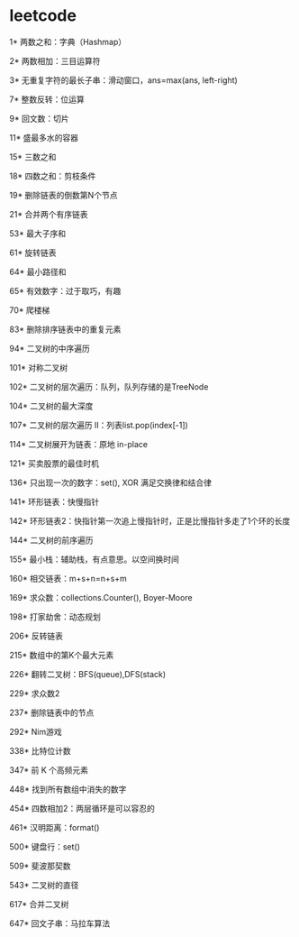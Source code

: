 # leetcode
1* 两数之和：字典（Hashmap）

2* 两数相加：三目运算符

3* 无重复字符的最长子串：滑动窗口，ans=max(ans, left-right)

7* 整数反转：位运算

9* 回文数：切片

11* 盛最多水的容器

15* 三数之和

18* 四数之和：剪枝条件

19* 删除链表的倒数第N个节点

21* 合并两个有序链表

53* 最大子序和

61* 旋转链表

64* 最小路径和

65* 有效数字：过于取巧，有趣

70* 爬楼梯

83* 删除排序链表中的重复元素

94* 二叉树的中序遍历

101* 对称二叉树

102* 二叉树的层次遍历：队列，队列存储的是TreeNode

104* 二叉树的最大深度

107* 二叉树的层次遍历 II：列表list.pop(index[-1])

114* 二叉树展开为链表：原地 in-place

121* 买卖股票的最佳时机

136* 只出现一次的数字：set(), XOR 满足交换律和结合律

141* 环形链表：快慢指针

142* 环形链表2：快指针第一次追上慢指针时，正是比慢指针多走了1个环的长度

144* 二叉树的前序遍历

155* 最小栈：辅助栈，有点意思。以空间换时间

160* 相交链表：m+s+n=n+s+m

169* 求众数：collections.Counter(), Boyer-Moore

198* 打家劫舍：动态规划

206* 反转链表

215* 数组中的第K个最大元素

226* 翻转二叉树：BFS(queue),DFS(stack)

229* 求众数2

237* 删除链表中的节点

292* Nim游戏

338* 比特位计数

347* 前 K 个高频元素

448* 找到所有数组中消失的数字

454* 四数相加2：两层循环是可以容忍的

461* 汉明距离：format()

500* 键盘行：set()

509* 斐波那契数

543* 二叉树的直径

617* 合并二叉树

647* 回文子串：马拉车算法
